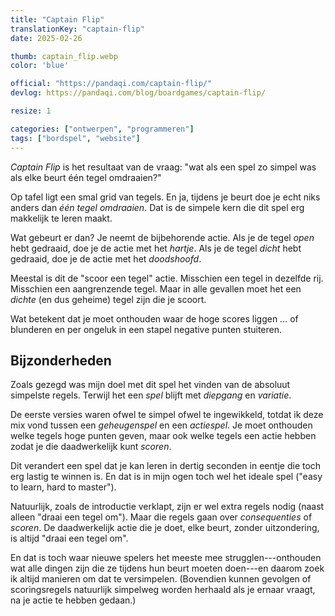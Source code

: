 ```yaml
---
title: "Captain Flip"
translationKey: "captain-flip"
date: 2025-02-26

thumb: captain_flip.webp
color: 'blue'

official: "https://pandaqi.com/captain-flip/"
devlog: https://pandaqi.com/blog/boardgames/captain-flip/

resize: 1

categories: ["ontwerpen", "programmeren"]
tags: ["bordspel", "website"]
---
```


_Captain Flip_ is het resultaat van de vraag: "wat als een spel zo simpel was als elke beurt één tegel omdraaien?"

Op tafel ligt een smal grid van tegels. En ja, tijdens je beurt doe je echt niks anders dan _één tegel omdraaien_. Dat is de simpele kern die dit spel erg makkelijk te leren maakt.

Wat gebeurt er dan? Je neemt de bijbehorende actie. Als je de tegel _open_ hebt gedraaid, doe je de actie met het _hartje_. Als je de tegel _dicht_ hebt gedraaid, doe je de actie met het _doodshoofd_.

Meestal is dit de "scoor een tegel" actie. Misschien een tegel in dezelfde rij. Misschien een aangrenzende tegel. Maar in alle gevallen moet het een _dichte_ (en dus geheime) tegel zijn die je scoort.

Wat betekent dat je moet onthouden waar de hoge scores liggen ... of blunderen en per ongeluk in een stapel negative punten stuiteren.

## Bijzonderheden

Zoals gezegd was mijn doel met dit spel het vinden van de absoluut simpelste regels. Terwijl het een _spel_ blijft met _diepgang_ en _variatie_.

De eerste versies waren ofwel te simpel ofwel te ingewikkeld, totdat ik deze mix vond tussen een _geheugenspel_ en een _actiespel_. Je moet onthouden welke tegels hoge punten geven, maar ook welke tegels een actie hebben zodat je die daadwerkelijk kunt _scoren_.

Dit verandert een spel dat je kan leren in dertig seconden in eentje die toch erg lastig te winnen is. En dat is in mijn ogen toch wel het ideale spel ("easy to learn, hard to master").

Natuurlijk, zoals de introductie verklapt, zijn er wel extra regels nodig (naast alleen "draai een tegel om"). Maar die regels gaan over _consequenties_ of _scoren_. De daadwerkelijk actie die je doet, elke beurt, zonder uitzondering, is altijd "draai een tegel om".

En dat is toch waar nieuwe spelers het meeste mee strugglen---onthouden wat alle dingen zijn die ze tijdens hun beurt moeten doen---en daarom zoek ik altijd manieren om dat te versimpelen. (Bovendien kunnen gevolgen of scoringsregels natuurlijk simpelweg worden herhaald als je ernaar vraagt, na je actie te hebben gedaan.)